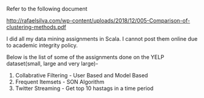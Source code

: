 Refer to the following document

http://rafaelsilva.com/wp-content/uploads/2018/12/005-Comparison-of-clustering-methods.pdf

I did all my data mining assignments in Scala. I cannot post them online due to academic integrity policy.

Below is the list of some of the assignments done on the YELP dataset(small, large and very large)-
1. Collabrative Filtering - User Based and Model Based
2. Frequent Itemsets - SON Algorithm
3. Twitter Streaming - Get top 10 hastags in a time period
